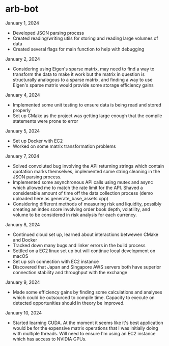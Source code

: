 # arb-bot

January 1, 2024
- Developed JSON parsing process
- Created reading/writing utils for storing and reading large volumes of data
- Created several flags for main function to help with debugging

January 2, 2024
- Considering using Eigen's sparse matrix, may need to find a way to transform the data to make it work but the matrix in question is structurally analogous to a sparse matrix, and finding a way to use Eigen's sparse matrix would provide some storage efficiency gains

January 4, 2024
- Implemented some unit testing to ensure data is being read and stored properly
- Set up CMake as the project was getting large enough that the compile statements were prone to error

January 5, 2024
- Set up Docker with EC2
- Worked on some matrix transformation problems

January 7, 2024
- Solved convoluted bug involving the API returning strings which contain quotation marks themselves, implemented some string cleaning in the JSON parsing process.
- Implemented some asynchronous API calls using mutex and async which allowed me to match the rate limit for the API. Shaved a considerable amount of time off the data collection process (demo uploaded here as generate_base_assets.cpp)
- Considering different methods of measuring risk and liquidity, possibly creating an index score involving order book depth, volatility, and volume to be considered in risk analysis for each currency.

January 8, 2024
- Continued cloud set up, learned about interactions betwewen CMake and Docker
- Tracked down many bugs and linker errors in the build process
- Settled on a EC2 linux set up but will continue local development on macOS
- Set up ssh connection with EC2 instance
- Discovered that Japan and Singapore AWS servers both have superior connection stability and throughput with the exchange

January 9, 2024
- Made some efficiency gains by finding some calculations and analyses which could be outsourced to compile time. Capacity to execute on detected opportunities should in theory be improved.

January 10, 2024
- Started learning CUDA. At the moment it seems like it's best application would be for the expensive matrix operations that I was initially doing with multiple threads. Will need to ensure I'm using an EC2 instance which has access to NVIDIA GPUs.
